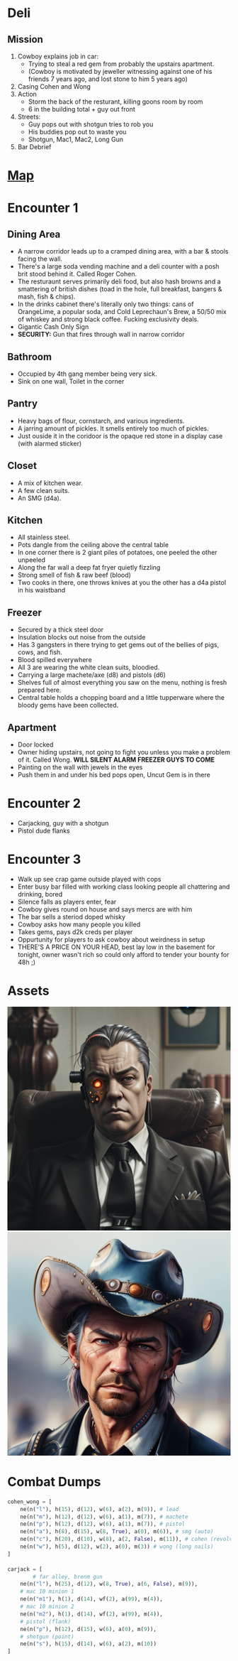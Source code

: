 # Deli
## Mission
1. Cowboy explains job in car:
	- Trying to steal a red gem from probably the upstairs apartment.
	- (Cowboy is motivated by jeweller witnessing against one of his friends 7 years ago, and lost stone to him 5 years ago)
2. Casing
 Cohen and Wong
3. Action
	- Storm the back of the resturant, killing goons room by room
	- 6 in the building total + guy out front
4. Streets:
	- Guy pops out with shotgun tries to rob you
	- His buddies pop out to waste you
	- Shotgun, Mac1, Mac2, Long Gun
5. Bar Debrief


# [Map](https://excalidraw.com/#json=xgMIIPRl_JF1cCs1ob_dr,m9zYhlCSyjqThV65g_NFsg)
# Encounter 1

## Dining Area
- A narrow corridor leads up to a cramped dining area, with a bar & stools facing the wall.
- There's a large soda vending machine and a deli counter with a posh brit stood behind it. Called Roger Cohen.
- The resturaunt serves primarily deli food, but also hash browns and a smattering of british dishes (toad in the hole, full breakfast, bangers & mash, fish & chips). 
- In the drinks cabinet there's literally only two things: cans of OrangeLime, a popular soda, and Cold Leprechaun's Brew, a 50/50 mix of whiskey and strong black coffee. Fucking exclusivity deals.
- Gigantic Cash Only Sign
- **SECURITY:** Gun that fires through wall in narrow corridor

## Bathroom
- Occupied by 4th gang member being very sick.
- Sink on one wall, Toilet in the corner

## Pantry
- Heavy bags of flour, cornstarch, and various ingredients.
- A jarring amount of pickles. It smells entirely too much of pickles.
- Just ouside it in the coridoor is the opaque red stone in a display case (with alarmed sticker)

## Closet
- A mix of kitchen wear. 
- A few clean suits. 
- An SMG (d4a). 

## Kitchen
- All stainless steel. 
- Pots dangle from the ceiling above the central table
- In one corner there is 2 giant piles of potatoes, one peeled the other unpeeled
- Along the far wall a deep fat fryer quietly fizzling
- Strong smell of fish & raw beef (blood)
- Two cooks in there, one throws knives at you the other has a d4a pistol in his waistband

## Freezer
- Secured by a thick steel door
- Insulation blocks out noise from the outside
- Has 3 gangsters in there trying to get gems out of the bellies of pigs, cows, and fish.
- Blood spilled everywhere
- All 3 are wearing the white clean suits, bloodied. 
- Carrying a large machete/axe (d8) and pistols (d6)
- Shelves full of almost everything you saw on the menu, nothing is fresh prepared here.
- Central table holds a chopping board and a little tupperware where the bloody gems have been collected.

## Apartment
- Door locked
- Owner hiding upstairs, not going to fight you unless you make a problem of it. Called Wong. **WILL SILENT ALARM FREEZER GUYS TO COME**
- Painting on the wall with jewels in the eyes
- Push them in and under his bed pops open, Uncut Gem is in there

# Encounter 2
- Carjacking, guy with a shotgun
- Pistol dude flanks

# Encounter 3
- Walk up see crap game outside played with cops
- Enter busy bar filled with working class looking people all chattering and drinking, bored
- Silence falls as players enter, fear
- Cowboy gives round on house and says mercs are with him
- The bar sells a steriod doped whisky
- Cowboy asks how many people you killed
- Takes gems, pays d2k creds per player
- Oppurtunity for players to ask cowboy about weirdness in setup
- THERE'S A PRICE ON YOUR HEAD, best lay low in the basement for tonight, owner wasn't rich so could only afford to tender your bounty for 48h
;)

# Assets 
![manager](https://github.com/WayfaringBloke/dnd/blob/main/assets/m1/manager.png?raw=true)![Ronald](https://github.com/WayfaringBloke/dnd/blob/main/assets/rnpc/Ronald.png?raw=true)
# Combat Dumps
```py
cohen_wong = [
    ne(n("l"), h(15), d(12), w(6), a(2), m(9)), # lead
    ne(n("m"), h(12), d(12), w(6), a(1), m(7)), # machete
    ne(n("p"), h(12), d(12), w(6), a(1), m(7)), # pistol
    ne(n("a"), h(8), d(15), w(8, True), a(0), m(6)), # smg (auto)
    ne(n("c"), h(20), d(10), w(8), a(2, False), m(11)), # cohen (revolver)
    ne(n("w"), h(5), d(12), w(2), a(0), m(3)) # wong (long nails)
]

carjack = [
		# far alley, brenm gun
    ne(n("l"), h(25), d(12), w(8, True), a(6, False), m(9)), 
    # mac 10 minion 1
    ne(n("m1"), h(1), d(14), wf(2), a(99), m(4)),
    # mac 10 minion 2
    ne(n("m2"), h(1), d(14), wf(2), a(99), m(4)),
    # pistol (flank)
    ne(n("p"), h(12), d(15), w(6), a(0), m(9)),
    # shotgun (point)
    ne(n("s"), h(15), d(14), w(6), a(2), m(10))
]
```
<!--stackedit_data:
eyJoaXN0b3J5IjpbMjM0NTgxODk4LDQ2ODk4MjY2MywtOTMxOD
c4OTY0LDc2MTc0MjQwLDIwMTQ5MjM3MTcsLTE3MjEzNDE1MDgs
LTEzOTcwMzM5NTIsLTk0MzYwNjc5NSwtMTE3MDk3NDU4MCwtMj
A2NzE1MDQ1MCw3Nzg5NjI4MTgsMTk1MTI4MjUzMSwxMjgzMTky
MzMwLC0xMzMyNzUzOTU0LC0xNzYzNjEzNjA4LC0xMDM2NTQxMD
g3LDE5ODEzOTg1NzcsMTQ3NTcwMTY4OCwtNzA3MjgyMjg2LC0x
NjkyMDQ3NjgzXX0=
-->